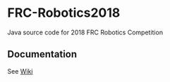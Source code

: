 # FRC-Robotics2018
Java source code for 2018 FRC Robotics Competition

## Documentation
See [Wiki](https://github.com/6161Robotics/FRC-Robotics2018/wiki)

